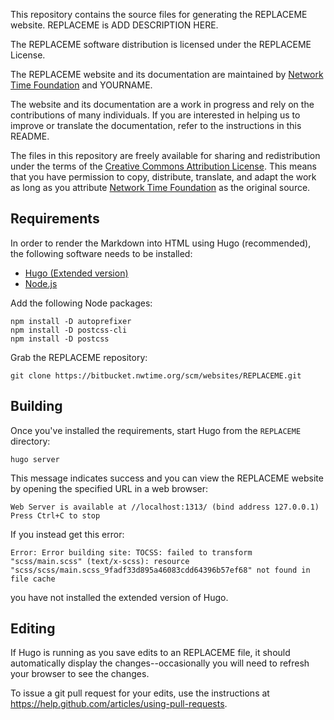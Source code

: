 This repository contains the source files for generating the REPLACEME website. REPLACEME is ADD DESCRIPTION HERE. 

The REPLACEME software distribution is licensed under the REPLACEME License.

The REPLACEME website and its documentation are maintained by [Network Time Foundation](https://www.nwtime.org/) and YOURNAME.

The website and its documentation are a work in progress and rely on the contributions of many individuals. If you are interested in helping us to improve or translate the documentation, refer to the instructions in this README. 

The files in this repository are freely available for sharing and redistribution under the terms of the [Creative Commons Attribution License](https://creativecommons.org/licenses/by/4.0/). This means that you have permission to copy, distribute, translate, and adapt the work as long as you attribute [Network Time Foundation](https://www.nwtime.org/) as the original source.

## Requirements

In order to render the Markdown into HTML using Hugo (recommended), the following software needs to be installed:

* [Hugo (Extended version)](https://github.com/gohugoio/hugo/releases)
* [Node.js](https://nodejs.org/en/download/)

Add the following Node packages:

```
npm install -D autoprefixer
npm install -D postcss-cli
npm install -D postcss
```

Grab the REPLACEME repository:

```
git clone https://bitbucket.nwtime.org/scm/websites/REPLACEME.git

```

## Building

Once you've installed the requirements, start Hugo from the `REPLACEME` directory:

```
hugo server
```

This message indicates success and you can view the REPLACEME website by opening the specified URL in a web browser:

```
Web Server is available at //localhost:1313/ (bind address 127.0.0.1)
Press Ctrl+C to stop
```

If you instead get this error:

```
Error: Error building site: TOCSS: failed to transform "scss/main.scss" (text/x-scss): resource "scss/scss/main.scss_9fadf33d895a46083cdd64396b57ef68" not found in file cache
```

you have not installed the extended version of Hugo.

## Editing

If Hugo is running as you save edits to an REPLACEME file, it should automatically display the changes--occasionally you will need to refresh your browser to see the changes.

To issue a git pull request for your edits, use the instructions at
https://help.github.com/articles/using-pull-requests.
